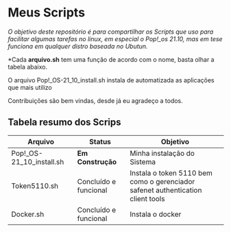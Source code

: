# Meus Scripts

*O objetivo deste repositório é para compartilhar os Scripts que uso para facilitar algumas tarefas no linux, em especial o Pop!_os 21.10, mas em tese funciona em qualquer distro baseada no Ubutun.*

*Cada **arquivo.sh** tem uma função de acordo com o nome, basta olhar a tabela abaixo. 

O arquivo Pop!_OS-21_10_install.sh  instala de automatizada as aplicações que mais utilizo 

Contribuições são bem vindas, desde já eu agradeço a todos. 

## Tabela resumo dos Scrips


Arquivo   | Status |Objetivo                
--------- | ------ |-------- 
Pop!_OS-21_10_install.sh |**Em Construção**| Minha instalação do Sistema
Token5110.sh |Concluído e funcional| Instala o token 5110 bem como o gerenciador safenet authentication client tools
Docker.sh |Concluído e funcional| Instala o docker

